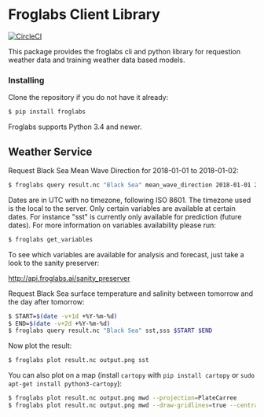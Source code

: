 # Froglabs Client Library

[![CircleCI](https://circleci.com/gh/froglabs/froglabs.svg?style=svg&circle-token=30c7634c62f6c9ef50db3329c87b07b600267e6b)](https://circleci.com/gh/froglabs/froglabs)

This package provides the froglabs cli and python library for requestion weather data and training weather data based models.

### Installing

Clone the repository if you do not have it already:

```bash
$ pip install froglabs
```

Froglabs supports Python 3.4 and newer.

## Weather Service

Request Black Sea Mean Wave Direction for 2018-01-01 to 2018-01-02:

```bash
$ froglabs query result.nc "Black Sea" mean_wave_direction 2018-01-01 2018-01-02
```

Dates are in UTC with no timezone, following ISO 8601. The timezone used is the local to the server.
Only certain variables are available at certain dates. For instance "sst" is currently only available for prediction (future dates).
For more information on variables availability please run:

```bash
$ froglabs get_variables
```

To see which variables are available for analysis and forecast, just take a look to the sanity preserver:

http://api.froglabs.ai/sanity_preserver

Request Black Sea surface temperature and salinity between tomorrow and the day after tomorrow:

```bash
$ START=$(date -v+1d +%Y-%m-%d)
$ END=$(date -v+2d +%Y-%m-%d)
$ froglabs query result.nc "Black Sea" sst,sss $START $END
```

Now plot the result:

```bash
$ froglabs plot result.nc output.png sst
```

You can also plot on a map (install `cartopy` with `pip install cartopy` or `sudo apt-get install python3-cartopy`):

```bash
$ froglabs plot result.nc output.png mwd --projection=PlateCarree
$ froglabs plot result.nc output.png mwd --draw-gridlines=true --central-latitude=45 --projection=Orthographic
```
